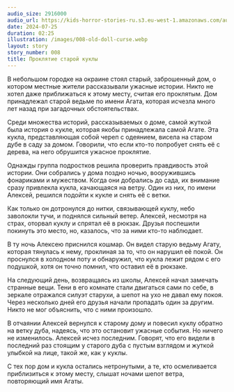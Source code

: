 ```yaml
---
audio_size: 2916000
audio_url: https://kids-horror-stories-ru.s3.eu-west-1.amazonaws.com/audio/008-old-doll-curse.mp3
date: 2024-07-25
duration: 02:25
illustration: /images/008-old-doll-curse.webp
layout: story
story_number: 008
title: Проклятие старой куклы
---
```


В небольшом городке на окраине стоял старый, заброшенный дом, о котором местные жители рассказывали ужасные истории. Никто не хотел даже приближаться к этому месту, считая его проклятым. Дом принадлежал старой ведьме по имени Агата, которая исчезла много лет назад при загадочных обстоятельствах.

Среди множества историй, рассказываемых о доме, самой жуткой была история о кукле, которая якобы принадлежала самой Агате. Эта кукла, представляющая собой череп с одеянием, висела на старом дубе в саду за домом. Говорили, что если кто-то попробует снять её с дерева, на него обрушится ужасное проклятие.

Однажды группа подростков решила проверить правдивость этой истории. Они собрались у дома поздно ночью, вооружившись фонариками и мужеством. Когда они добрались до сада, их внимание сразу привлекла кукла, качающаяся на ветру. Один из них, по имени Алексей, решился подойти к кукле и снять её с ветки.

Как только он дотронулся до нитки, связывающей куклу, небо заволокли тучи, и поднялся сильный ветер. Алексей, несмотря на страх, оторвал куклу и спрятал её в рюкзак. Друзья поспешили покинуть это место, но, казалось, что за ними кто-то наблюдает.

В ту ночь Алексею приснился кошмар. Он видел старую ведьму Агату, которая тянулась к нему, проклиная за то, что он нарушил её покой. Он проснулся в холодном поту и обнаружил, что кукла лежит рядом с его подушкой, хотя он точно помнил, что оставил её в рюкзаке.

На следующий день, возвращаясь из школы, Алексей начал замечать странные вещи. Тени в его комнате стали двигаться сами по себе, в зеркале отражался силуэт старухи, а шепот на ухо не давал ему покоя. Через несколько дней его друзья начали пропадать один за другим. Никто не мог объяснить, что с ними произошло.

В отчаянии Алексей вернулся к старому дому и повесил куклу обратно на ветку дуба, надеясь, что это остановит ужасные события. Но ничего не изменилось. Алексей исчез последним. Говорят, что его видели в последний раз стоящим у старого дуба с пустым взглядом и жуткой улыбкой на лице, такой же, как у куклы.

С тех пор дом и кукла остались нетронутыми, а те, кто осмеливается приблизиться к этому месту, слышат ночами шепот ветра, повторяющий имя Агаты.